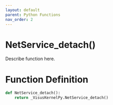 ```yaml
---
layout: default
parent: Python Functions
nav_order: 2
---
```


# NetService_detach()

Describe function here.

# Function Definition

```python
def NetService_detach():
    return _VisusKernelPy.NetService_detach()
```